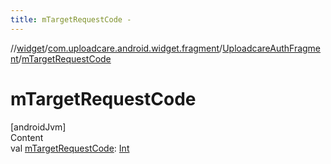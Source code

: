 ```yaml
---
title: mTargetRequestCode -
---
```

//[widget](../../index.md)/[com.uploadcare.android.widget.fragment](../index.md)/[UploadcareAuthFragment](index.md)/[mTargetRequestCode](m-target-request-code.md)



# mTargetRequestCode  
[androidJvm]  
Content  
val [mTargetRequestCode](m-target-request-code.md): [Int](https://kotlinlang.org/api/latest/jvm/stdlib/kotlin/-int/index.html)  



